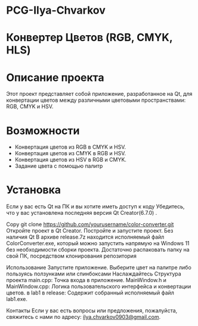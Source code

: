 # PCG-Ilya-Chvarkov
# Конвертер Цветов (RGB, CMYK, HLS)
# Описание проекта
Этот проект представляет собой приложение, разработанное на Qt, для конвертации цветов между различными цветовыми пространствами: RGB, CMYK и HSV.

# Возможности
  - Конвертация цветов из RGB в CMYK и HSV.
  - Конвертация цветов из CMYK в RGB и HSV.
  - Конвертация цветов из HSV в RGB и CMYK.
  - Задание цвета с помощью палитр
# Установка
   Если у вас есть Qt на ПК и вы хотите иметь доступ к коду Убедитесь, что у вас установлена последняя версия Qt Creator(6.7.0) . 

   Copy git clone https://github.com/yourusername/color-converter.git 
   Откройте проект в Qt Creator. Постройте и запустите проект. Без наличия Qt В архиве release.7z находится исполняемый файл ColorConverter.exe, который можно запустить напрямую на Windows 11 без необходимости сборки проекта. Достаточно распаковать папку на свой ПК, посредством клонирования репозитория

Использование
Запустите приложение.
Выберите цвет на палитре либо пользуясь ползунками или спинбоксами
Наслаждайтесь
Структура проекта
main.cpp: Точка входа в приложение.
MainWindow.h и MainWindow.cpp: Логика пользовательского интерфейса и конвертации цветов.
в lab1 в release: Содержит собранный исполняемый файл lab1.exe.

Контакты
Если у вас есть вопросы или предложения, пожалуйста, свяжитесь с нами по адресу: ilya.chvarkov0903@gmail.com.
